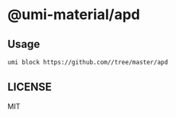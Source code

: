 # @umi-material/apd



## Usage

```sh
umi block https://github.com//tree/master/apd
```

## LICENSE

MIT
